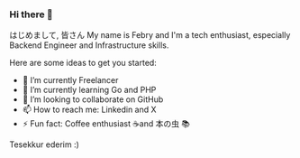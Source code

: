 ### Hi there 👋

はじめまして, 皆さん
My name is Febry and I'm a tech enthusiast, especially Backend Engineer and Infrastructure skills. 

Here are some ideas to get you started:

- 🔭 I’m currently Freelancer
- 🌱 I’m currently learning Go and PHP
- 👯 I’m looking to collaborate on GitHub
- 📫 How to reach me: Linkedin and X
- ⚡ Fun fact: Coffee enthusiast ☕and 本の虫 📚

Tesekkur ederim :)
  
